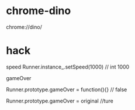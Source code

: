 # chrome-dino
chrome://dino/

# hack
speed 
Runner.instance_.setSpeed(1000)
// int 1000

gameOver

Runner.prototype.gameOver = function(){}
// false

Runner.prototype.gameOver = original
//ture
